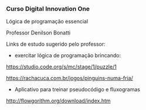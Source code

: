 ### Curso Digital Innovation One 

Lógica de programação essencial

Professor Denilson Bonatti  

Links de estudo sugerido pelo professor:

- exercitar lógica de programação brincando: 

https://studio.code.org/s/mc/stage/1/puzzle/1 
 
https://rachacuca.com.br/jogos/pinguins-numa-fria/

- Aplicativo para treinar pseudocódigo e fluxogramas

http://flowgorithm.org/download/index.htm 